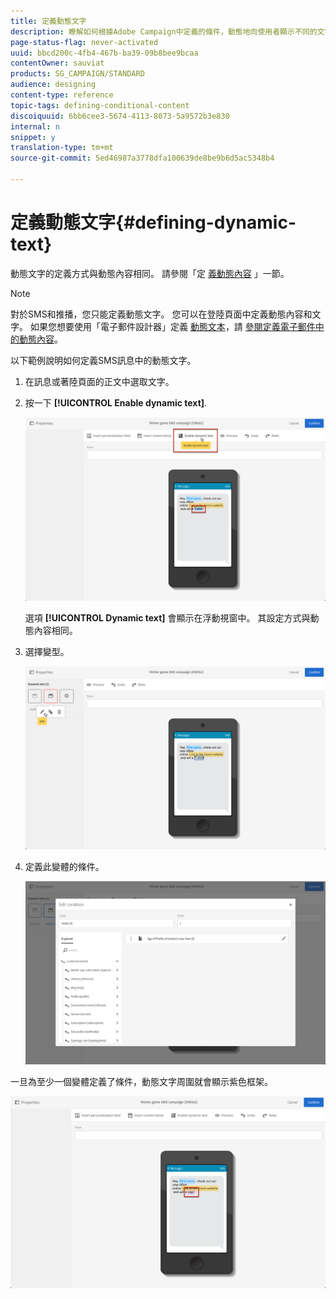 ```yaml
---
title: 定義動態文字
description: 瞭解如何根據Adobe Campaign中定義的條件，動態地向使用者顯示不同的文字。
page-status-flag: never-activated
uuid: bbcd200c-4fb4-467b-ba39-09b8bee9bcaa
contentOwner: sauviat
products: SG_CAMPAIGN/STANDARD
audience: designing
content-type: reference
topic-tags: defining-conditional-content
discoiquuid: 6bb6cee3-5674-4113-8073-5a9572b3e830
internal: n
snippet: y
translation-type: tm+mt
source-git-commit: 5ed46987a3778dfa100639de8be9b6d5ac5348b4

---
```



# 定義動態文字{#defining-dynamic-text}

動態文字的定義方式與動態內容相同。 請參閱「定 [義動態內容](../../designing/using/personalization.md#defining-dynamic-content-in-an-email) 」一節。

>[!NOTE]
>
>對於SMS和推播，您只能定義動態文字。 您可以在登陸頁面中定義動態內容和文字。 如果您想要使用「電子郵件設計器」定義 [動態文本](../../designing/using/designing-content-in-adobe-campaign.md)，請 [參閱定義電子郵件中的動態內容](../../designing/using/personalization.md#defining-dynamic-content-in-an-email)。

以下範例說明如何定義SMS訊息中的動態文字。

1. 在訊息或著陸頁面的正文中選取文字。
1. 按一下 **[!UICONTROL Enable dynamic text]**.

   ![](assets/dynamic_text_sms_1.png)

   選項 **[!UICONTROL Dynamic text]** 會顯示在浮動視窗中。 其設定方式與動態內容相同。

1. 選擇變型。

   ![](assets/dynamic_text_sms_2.png)

1. 定義此變體的條件。

   ![](assets/dynamic_text_sms_4.png)

一旦為至少一個變體定義了條件，動態文字周圍就會顯示紫色框架。

![](assets/dynamic_text_sms_3.png)


